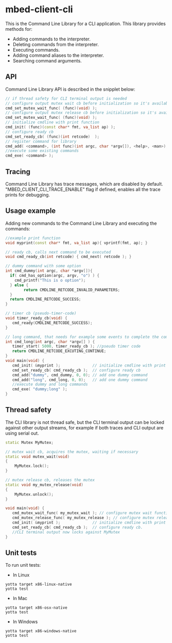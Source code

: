 # mbed-client-cli

This is the Command Line Library for a CLI application. This library provides methods for:

* Adding commands to the interpreter.
* Deleting commands from the interpreter.
* Executing commands.
* Adding command aliases to the interpreter.
* Searching command arguments.

## API

Command Line Library API is described in the snipplet below:

```c++
// if thread safety for CLI terminal output is needed
// configure output mutex wait cb before initialization so it's available immediately
cmd_set_mutex_wait_func( (func)(void) );
// configure output mutex release cb before initialization so it's available immediately
cmd_set_mutex_wait_func( (func)(void) );
// initialize cmdline with print function
cmd_init( (func)(const char* fmt, va_list ap) );
// configure ready cb
cmd_set_ready_cb( (func)(int retcode)  );
// register command for library
cmd_add( <command>, (int func)(int argc, char *argv[]), <help>, <man>);
//execute some existing commands
cmd_exe( <command> );
```

## Tracing

Command Line Library has trace messages, which are disabled by default.
"MBED_CLIENT_CLI_TRACE_ENABLE" flag if defined, enables all the trace prints for debugging.

## Usage example

Adding new commands to the Command Line Library and executing the commands:

```c++
//example print function
void myprint(const char* fmt, va_list ap){ vprintf(fmt, ap); }

// ready cb, calls next command to be executed
void cmd_ready_cb(int retcode) { cmd_next( retcode ); }

// dummy command with some option
int cmd_dummy(int argc, char *argv[]){
  if( cmd_has_option(argc, argv, "o") ) {
    cmd_printf("This is o option");
  } else {
        return CMDLINE_RETCODE_INVALID_PARAMETERS;
  }
  return CMDLINE_RETCODE_SUCCESS;
}

// timer cb (pseudo-timer-code)
void timer_ready_cb(void) {
   cmd_ready(CMDLINE_RETCODE_SUCCESS);
}

// long command, that needs for example some events to complete the command execution
int cmd_long(int argc, char *argv[] ) {
   timer_start( 5000, timer_ready_cb ); //pseudo timer code
   return CMDLINE_RETCODE_EXCUTING_CONTINUE;
}
void main(void) {
   cmd_init( &myprint );              // initialize cmdline with print function
   cmd_set_ready_cb( cmd_ready_cb );  // configure ready cb
   cmd_add("dummy", cmd_dummy, 0, 0); // add one dummy command
   cmd_add("long", cmd_long, 0, 0);   // add one dummy command
   //execute dummy and long commands
   cmd_exe( "dummy;long" );
}
```

## Thread safety
The CLI library is not thread safe, but the CLI terminal output can be locked against other
output streams, for example if both traces and CLI output are using serial out.

```c++
static Mutex MyMutex;

// mutex wait cb, acquires the mutex, waiting if necessary
static void mutex_wait(void)
{
    MyMutex.lock();
}

// mutex release cb, releases the mutex
static void my_mutex_release(void)
{
    MyMutex.unlock();
}

void main(void) {
   cmd_mutex_wait_func( my_mutex_wait ); // configure mutex wait function before initializing
   cmd_mutex_release_func( my_mutex_release ); // configure mutex release function before initializing
   cmd_init( &myprint );              // initialize cmdline with print function
   cmd_set_ready_cb( cmd_ready_cb );  // configure ready cb.
   //CLI terminal output now locks against MyMutex
}
```

## Unit tests

To run unit tests:

* In Linux

```
yotta target x86-linux-native
yotta test
```

* In Mac

```
yotta target x86-osx-native
yotta test
```

* In Windows

```
yotta target x86-windows-native
yotta test
```

